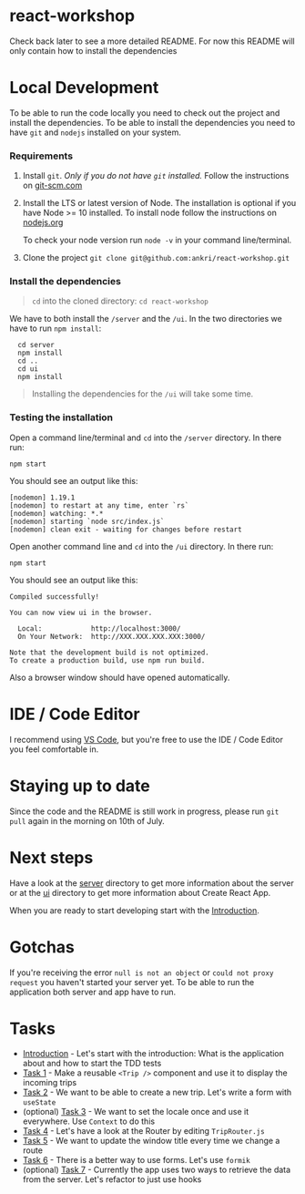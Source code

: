 # react-workshop

Check back later to see a more detailed README. For now this README will only contain how to install the dependencies

# Local Development

To be able to run the code locally you need to check out the project and install the dependencies. To be able to install the dependencies you need to have `git` and `nodejs` installed on your system.

### Requirements

1. Install `git`. _Only if you do not have `git` installed._ Follow the instructions on [git-scm.com](https://git-scm.com/)
2. Install the LTS or latest version of Node. The installation is optional if you have Node >= 10 installed. To install node follow the instructions on [nodejs.org](https://nodejs.org/en/)

   To check your node version run `node -v` in your command line/terminal.

3. Clone the project `git clone git@github.com:ankri/react-workshop.git`

### Install the dependencies

> `cd` into the cloned directory: `cd react-workshop`

We have to both install the `/server` and the `/ui`. In the two directories we have to run `npm install`:

```shell
  cd server
  npm install
  cd ..
  cd ui
  npm install
```

> Installing the dependencies for the `/ui` will take some time.

### Testing the installation

Open a command line/terminal and `cd` into the `/server` directory. In there run:

```shell
npm start
```

You should see an output like this:

```shell
[nodemon] 1.19.1
[nodemon] to restart at any time, enter `rs`
[nodemon] watching: *.*
[nodemon] starting `node src/index.js`
[nodemon] clean exit - waiting for changes before restart
```

Open another command line and `cd` into the `/ui` directory. In there run:

```shell
npm start
```

You should see an output like this:

```shell
Compiled successfully!

You can now view ui in the browser.

  Local:            http://localhost:3000/
  On Your Network:  http://XXX.XXX.XXX.XXX:3000/

Note that the development build is not optimized.
To create a production build, use npm run build.
```

Also a browser window should have opened automatically.

# IDE / Code Editor

I recommend using [VS Code](https://code.visualstudio.com/), but you're free to use the IDE / Code Editor you feel comfortable in.

# Staying up to date

Since the code and the README is still work in progress, please run `git pull` again in the morning on 10th of July.

# Next steps

Have a look at the [server](https://github.com/ankri/react-workshop/tree/master/server) directory to get more information about the server or at the [ui](https://github.com/ankri/react-workshop/tree/master/ui) directory to get more information about Create React App.

When you are ready to start developing start with the [Introduction](https://github.com/ankri/react-workshop/blob/master/tasks/Task-0.md).

# Gotchas

If you're receiving the error `null is not an object` or `could not proxy request` you haven't started your server yet. To be able to run the application both server and app have to run.

# Tasks

- [Introduction](https://github.com/ankri/react-workshop/blob/master/tasks/Task-0.md) - Let's start with the introduction: What is the application about and how to start the TDD tests
- [Task 1](https://github.com/ankri/react-workshop/blob/master/tasks/Task-1.md) - Make a reusable `<Trip />` component and use it to display the incoming trips
- [Task 2](https://github.com/ankri/react-workshop/blob/master/tasks/Task-2.md) - We want to be able to create a new trip. Let's write a form with `useState`
- (optional) [Task 3](https://github.com/ankri/react-workshop/blob/master/tasks/Task-3.md) - We want to set the locale once and use it everywhere. Use `Context` to do this
- [Task 4](https://github.com/ankri/react-workshop/blob/master/tasks/Task-4.md) - Let's have a look at the Router by editing `TripRouter.js`
- [Task 5](https://github.com/ankri/react-workshop/blob/master/tasks/Task-5.md) - We want to update the window title every time we change a route
- [Task 6](https://github.com/ankri/react-workshop/blob/master/tasks/Task-6.md) - There is a better way to use forms. Let's use `formik`
- (optional) [Task 7](https://github.com/ankri/react-workshop/blob/master/tasks/Task-7.md) - Currently the app uses two ways to retrieve the data from the server. Let's refactor to just use hooks
